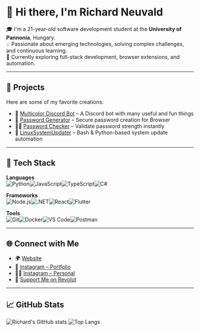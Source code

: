 
# 👋 Hi there, I'm Richard Neuvald

🎓 I'm a 21-year-old software development student at the **University of Pannonia**, Hungary.  
💡 Passionate about emerging technologies, solving complex challenges, and continuous learning.  
🚀 Currently exploring full-stack development, browser extensions, and automation.

---

## 🚀 Projects

Here are some of my favorite creations:

- 🎨 [Multicolor Discord Bot](https://multicolorbot.com) – A Discord bot with many useful and fun things
- 🔐 [Password Generator](https://microsoftedge.microsoft.com/addons/detail/password-generator/kjbiebfndmeecbifhhdpjeoljbbdamhe) – Secure password creation for Browser
- 🕵️‍♂️ [Password Checker](https://microsoftedge.microsoft.com/addons/detail/password-checker/jemeoilhmkbpfckclmdedfhpklbjlnlm) – Validate password strength instantly
- 🐧 [LinuxSystemUpdater](https://github.com/NR-SkaterBoy/LinuxSystemUpdate) – Bash & Python-based system update automation

---

## 🧰 Tech Stack

**Languages**  
![Python](https://img.shields.io/badge/Python-3776AB?style=for-the-badge&logo=python&logoColor=white)![JavaScript](https://img.shields.io/badge/JavaScript-F7DF1E?style=for-the-badge&logo=javascript&logoColor=black)![TypeScript](https://img.shields.io/badge/TypeScript-3178C6?style=for-the-badge&logo=typescript&logoColor=white)![C#](https://img.shields.io/badge/C%23-239120?style=for-the-badge&logo=csharp&logoColor=white)

**Frameworks**  
![Node.js](https://img.shields.io/badge/Node.js-339933?style=for-the-badge&logo=nodedotjs&logoColor=white)![.NET](https://img.shields.io/badge/.NET-512BD4?style=for-the-badge&logo=dotnet&logoColor=white)![React](https://img.shields.io/badge/React-20232A?style=for-the-badge&logo=react&logoColor=61DAFB)![Flutter](https://img.shields.io/badge/Flutter-02569B?style=for-the-badge&logo=flutter&logoColor=white)

**Tools**  
![Git](https://img.shields.io/badge/Git-F05032?style=for-the-badge&logo=git&logoColor=white)![Docker](https://img.shields.io/badge/Docker-2496ED?style=for-the-badge&logo=docker&logoColor=white)![VS Code](https://img.shields.io/badge/VS_Code-007ACC?style=for-the-badge&logo=visualstudiocode&logoColor=white)![Postman](https://img.shields.io/badge/Postman-FF6C37?style=for-the-badge&logo=postman&logoColor=white)

---

## 🌐 Connect with Me

- 🌍 [Website](https://richardneuvald.com/)
- 📸 [Instagram – Portfolio](https://www.instagram.com/richardneuvald/)
- 🧑‍💻 [Instagram – Personal](https://www.instagram.com/richard.neuvald/)
- 💸 [Support Me on Revolut](https://revolut.me/richardneuvald)

---

## 📈 GitHub Stats

![Richard's GitHub stats](https://github-readme-stats.vercel.app/api?username=NR-SkaterBoy&show_icons=true&theme=radical)
![Top Langs](https://github-readme-stats.vercel.app/api/top-langs/?username=NR-SkaterBoy&layout=compact&theme=radical)
